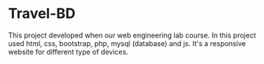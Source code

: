# Travel-BD
This project developed when our web engineering lab course. In this project used html, css, bootstrap, php, mysql (database) and js.
It's a responsive website for different type of devices.
